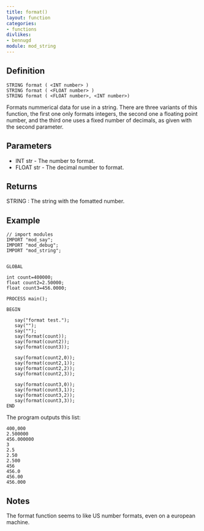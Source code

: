 ```yaml
---
title: format()
layout: function
categories:
- functions
divlikes:
- bennugd
module: mod_string
---
```


## Definition

    STRING format ( <INT number> )
    STRING format ( <FLOAT number> )
    STRING format ( <FLOAT number>, <INT number>)

Formats nummerical data for use in a string. There are three variants of this function, the first one only formats integers, the second one a floating point number, and the third one uses a fixed number of decimals, as given with the second parameter.


## Parameters

- INT str - The number to format.
- FLOAT str - The decimal number to format.

## Returns

STRING : The string with the fomatted number.

## Example

```
// import modules
IMPORT "mod_say";
IMPORT "mod_debug";
IMPORT "mod_string";


GLOBAL

int count=400000;
float count2=2.50000;
float count3=456.0000;

PROCESS main();

BEGIN

   say("format test.");
   say("");
   say("");
   say(format(count));
   say(format(count2));
   say(format(count3));

   say(format(count2,0));
   say(format(count2,1));
   say(format(count2,2));
   say(format(count2,3));

   say(format(count3,0));
   say(format(count3,1));
   say(format(count3,2));
   say(format(count3,3));
END
```

The program outputs this list:

```
400,000
2.500000
456.000000
3
2.5
2.50
2.500
456
456.0
456.00
456.000
```

## Notes

The format function seems to like US number formats, even on a european machine.
